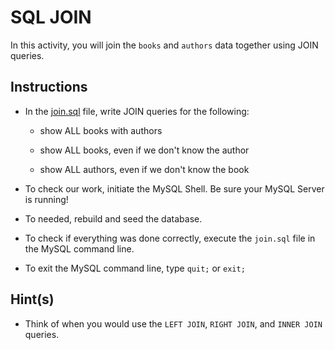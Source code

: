 # SQL JOIN

In this activity, you will join the `books` and `authors` data together using JOIN queries.

## Instructions 

* In the [join.sql](Unsolved/join.sql) file, write JOIN queries for the following: 

    * show ALL books with authors

    * show ALL books, even if we don't know the author

    * show ALL authors, even if we don't know the book

* To check our work, initiate the MySQL Shell. Be sure your MySQL Server is running!

* To needed, rebuild and seed the database.

* To check if everything was done correctly, execute the `join.sql` file in the MySQL command line.

* To exit the MySQL command line, type `quit;` or `exit;`

## Hint(s)

* Think of when you would use the `LEFT JOIN`, `RIGHT JOIN`, and `INNER JOIN` queries.